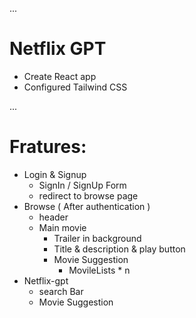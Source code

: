 ...
# Netflix GPT
- Create React app
- Configured Tailwind CSS


...
# Fratures:
- Login & Signup
    - SignIn / SignUp Form
    - redirect to browse page
- Browse ( After authentication )
    - header
    - Main movie
        - Trailer in background
        - Title & description & play button
        - Movie Suggestion
            - MovileLists * n
- Netflix-gpt
    - search Bar
    - Movie Suggestion

